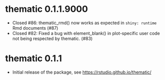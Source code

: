 # thematic 0.1.1.9000

* Closed #86: thematic_rmd() now works as expected in `shiny: runtime` Rmd documents (#87)
* Closed #82: Fixed a bug with element_blank() in plot-specific user code not being respected by thematic. (#83) 

# thematic 0.1.1

* Initial release of the package, see https://rstudio.github.io/thematic/
